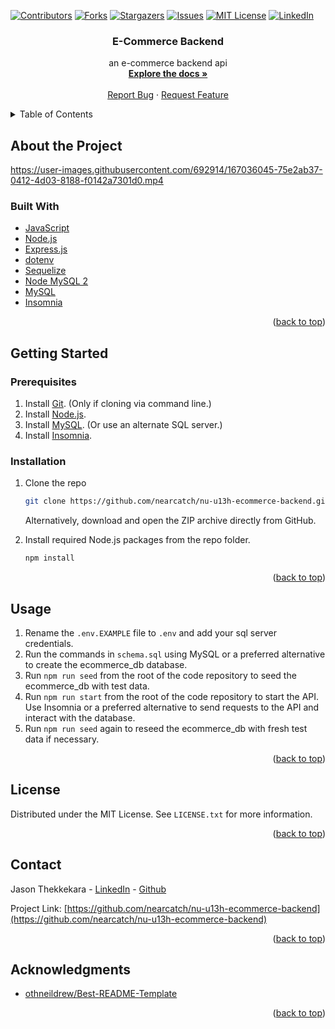 <div id="top"></div>
<!--
*** Thanks for checking out the Best-README-Template. If you have a suggestion
*** that would make this better, please fork the repo and create a pull request
*** or simply open an issue with the tag "enhancement".
*** Don't forget to give the project a star!
*** Thanks again! Now go create something AMAZING! :D
-->

<!-- PROJECT SHIELDS -->
<!--
*** I'm using markdown "reference style" links for readability.
*** Reference links are enclosed in brackets [ ] instead of parentheses ( ).
*** See the bottom of this document for the declaration of the reference variables
*** for contributors-url, forks-url, etc. This is an optional, concise syntax you may use.
*** https://www.markdownguide.org/basic-syntax/#reference-style-links
-->

[![Contributors][contributors-shield]][contributors-url]
[![Forks][forks-shield]][forks-url]
[![Stargazers][stars-shield]][stars-url]
[![Issues][issues-shield]][issues-url]
[![MIT License][license-shield]][license-url]
[![LinkedIn][linkedin-shield]][linkedin-url]

<div align="center">

<h3 align="center">E-Commerce Backend</h3>

  <p align="center">
    an e-commerce backend api
    <br />
    <a href="https://github.com/nearcatch/nu-u13h-ecommerce-backend"><strong>Explore the docs »</strong></a>
    <br />
    <br />
    <a href="https://github.com/nearcatch/nu-u13h-ecommerce-backend/issues">Report Bug</a>
    ·
    <a href="https://github.com/nearcatch/nu-u13h-ecommerce-backend/issues">Request Feature</a>
  </p>
</div>

<!-- TABLE OF CONTENTS -->
<details>
  <summary>Table of Contents</summary>
  <ol>
    <li>
      <a href="#about-the-project">About the Project</a>
      <ul>
        <li><a href="#built-with">Built With</a></li>
      </ul>
    </li>
    <li>
      <a href="#getting-started">Getting Started</a>
      <ul>
        <li><a href="#prerequisites">Prerequisites</a></li>
        <li><a href="#installation">Installation</a></li>
      </ul>
    </li>
    <li><a href="#usage">Usage</a></li>
    <li><a href="#license">License</a></li>
    <li><a href="#contact">Contact</a></li>
    <li><a href="#acknowledgments">Acknowledgments</a></li>
  </ol>
</details>

<!-- ABOUT THE PROJECT -->

## About the Project

https://user-images.githubusercontent.com/692914/167036045-75e2ab37-0412-4d03-8188-f0142a7301d0.mp4


### Built With

* [JavaScript](https://developer.mozilla.org/en-US/docs/Web/JavaScript)
* [Node.js](https://nodejs.org/en/)
* [Express.js](https://expressjs.com/)
* [dotenv](https://github.com/motdotla/dotenv#readme)
* [Sequelize](https://sequelize.org/)
* [Node MySQL 2](https://github.com/sidorares/node-mysql2#readme)
* [MySQL](https://www.mysql.com/)
* [Insomnia](https://insomnia.rest/products/insomnia)

<p align="right">(<a href="#top">back to top</a>)</p>

<!-- GETTING STARTED -->
## Getting Started
### Prerequisites

1. Install [Git](https://git-scm.com/book/en/v2/Getting-Started-Installing-Git). (Only if cloning via command line.)
2. Install [Node.js](https://nodejs.org/en/download/current/).
2. Install [MySQL](https://dev.mysql.com/downloads/installer/). (Or use an alternate SQL server.)
3. Install [Insomnia](https://insomnia.rest/download).

### Installation

1. Clone the repo
   ```sh
   git clone https://github.com/nearcatch/nu-u13h-ecommerce-backend.git
   ```
   Alternatively, download and open the ZIP archive directly from GitHub.

2. Install required Node.js packages from the repo folder.
   ```sh
   npm install
   ```

<p align="right">(<a href="#top">back to top</a>)</p>

<!-- USAGE EXAMPLES -->

## Usage

1. Rename the `.env.EXAMPLE` file to `.env` and add your sql server credentials.
2. Run the commands in `schema.sql` using MySQL or a preferred alternative to create the ecommerce_db database.
3. Run `npm run seed` from the root of the code repository to seed the ecommerce_db with test data.
4. Run `npm run start` from the root of the code repository to start the API. Use Insomnia or a preferred alternative to send requests to the API and interact with the database.
5. Run `npm run seed` again to reseed the ecommerce_db with fresh test data if necessary.

<p align="right">(<a href="#top">back to top</a>)</p>

<!-- LICENSE -->

## License

Distributed under the MIT License. See `LICENSE.txt` for more information.

<p align="right">(<a href="#top">back to top</a>)</p>

<!-- CONTACT -->

## Contact

Jason Thekkekara - [LinkedIn][linkedin-url] - [Github](https://github.com/nearcatch)

Project Link: [https://github.com/nearcatch/nu-u13h-ecommerce-backend](https://github.com/nearcatch/nu-u13h-ecommerce-backend)

<p align="right">(<a href="#top">back to top</a>)</p>

<!-- ACKNOWLEDGMENTS -->

## Acknowledgments

- [othneildrew/Best-README-Template](https://github.com/othneildrew/Best-README-Template)

<p align="right">(<a href="#top">back to top</a>)</p>

<!-- MARKDOWN LINKS & IMAGES -->
<!-- https://www.markdownguide.org/basic-syntax/#reference-style-links -->

[contributors-shield]: https://img.shields.io/github/contributors/nearcatch/nu-u13h-ecommerce-backend.svg?style=for-the-badge
[contributors-url]: https://github.com/nearcatch/nu-u13h-ecommerce-backend/graphs/contributors
[forks-shield]: https://img.shields.io/github/forks/nearcatch/nu-u13h-ecommerce-backend.svg?style=for-the-badge
[forks-url]: https://github.com/nearcatch/nu-u13h-ecommerce-backend/network/members
[stars-shield]: https://img.shields.io/github/stars/nearcatch/nu-u13h-ecommerce-backend.svg?style=for-the-badge
[stars-url]: https://github.com/nearcatch/nu-u13h-ecommerce-backend/stargazers
[issues-shield]: https://img.shields.io/github/issues/nearcatch/nu-u13h-ecommerce-backend.svg?style=for-the-badge
[issues-url]: https://github.com/nearcatch/nu-u13h-ecommerce-backend/issues
[license-shield]: https://img.shields.io/github/license/nearcatch/nu-u13h-ecommerce-backend.svg?style=for-the-badge
[license-url]: https://github.com/nearcatch/nu-u13h-ecommerce-backend/blob/main/LICENSE.txt
[linkedin-shield]: https://img.shields.io/badge/-LinkedIn-black.svg?style=for-the-badge&logo=linkedin&colorB=555
[linkedin-url]: https://linkedin.com/in/jason-thekkekara
[product-screenshot]: https://raw.githubusercontent.com/nearcatch/nu-u13h-ecommerce-backend/main/assets/readme/full-page-screenshot.webp
